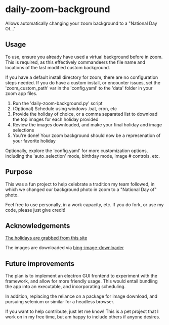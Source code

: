 # daily-zoom-background
Allows automatically changing your zoom background to a "National Day Of..."

## Usage
To use, ensure you already have used a virtual background before in zoom. This is required, as this effectively commandeers the file name and locations of the last modified custom background.

If you have a default install directory for zoom, there are no configuration steps needed. If you do have a custom install, or encounter issues, set the 'zoom_custom_path' var in the 'config.yaml' to the 'data' folder in your zoom app files.

1. Run the 'daily-zoom-background.py' script
2. (Optional) Schedule using windows .bat, cron, etc
3. Provide the holiday of choice, or a comma separated list to download the top images for each holiday provided
4. Review the images downloaded, and make your final holiday and image selections
5. You're done! Your zoom background should now be a represenation of your favorite holiday

Optionally, explore the 'config.yaml' for more customization options, including the 'auto_selection' mode, birthday mode, image # controls, etc.

## Purpose
This was a fun project to help celebrate a tradition my team followed, in which we changed our background photo in zoom to a "National Day of" photo.

Feel free to use personally, in a work capacity, etc. If you do fork, or use my code, please just give credit!

## Acknowledgements
[The holidays are grabbed from this site](https://nationaltoday.com/what-is-today/)

The images are downloaded via [bing-image-downloader](https://pypi.org/project/bing-image-downloader/)

## Future improvements
The plan is to implement an electron GUI frontend to experiment with the framework, and allow for more friendly usage. This would entail bundling the app into an executable, and incorporating scheduling. 

In addition, replacing the reliance on a package for image download, and pursuing selenium or similar for a headless browser.

If you want to help contribute, just let me know! This is a pet project that I work on in my free time, but am happy to include others if anyone desires.
